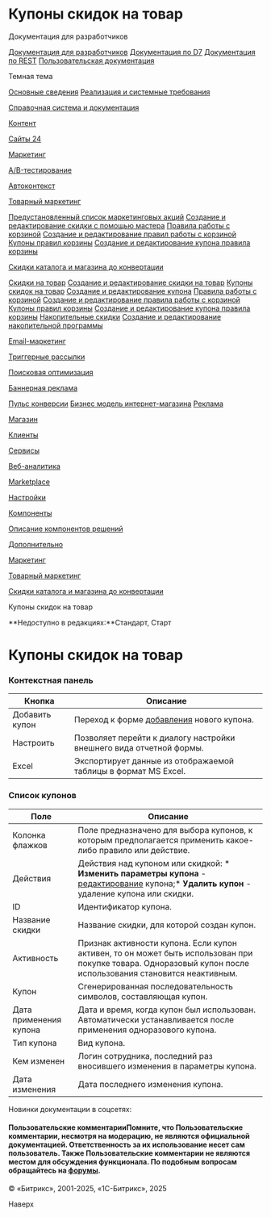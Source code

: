 # Купоны скидок на товар

Документация для разработчиков

[Документация для разработчиков](https://dev.1c-bitrix.ru/api_help/)
[Документация по D7](https://dev.1c-bitrix.ru/api_d7/)
[Документация по REST](https://dev.1c-bitrix.ru/rest_help/)
[Пользовательская документация](https://dev.1c-bitrix.ru/user_help/)

Темная тема

[Основные сведения](/user_help/index.php)
[Реализация и системные требования](/user_help/reqintro.php)

[Справочная система и документация](/user_help/help/index.php)

[Контент](/user_help/content/index.php)

[Сайты 24](/user_help/sites24/index.php)

[Маркетинг](/user_help/marketing/index.php)

[A/B-тестирование](/user_help/marketing/ab_testing/index.php)

[Автоконтекст](/user_help/marketing/context_adv/index.php)

[Товарный маркетинг](/user_help/marketing/discounts/index.php)

[Предустановленный список маркетинговых акций](/user_help/marketing/discounts/sale_discount_preset_list.php)
[Создание и редактирование скидки с помощью мастера](/user_help/marketing/discounts/sale_discount_preset_detail.php)
[Правила работы с корзиной](/user_help/marketing/discounts/sale_discount.php)
[Создание и редактирование правил работы с корзиной](/user_help/marketing/discounts/sale_discount_edit.php)
[Купоны правил корзины](/user_help/marketing/discounts/sale_discount_coupons.php)
[Создание и редактирование купона правила корзины](/user_help/marketing/discounts/sale_discount_coupon_edit.php)

[Скидки каталога и магазина до конвертации](/user_help/marketing/discounts/marketing_old/index.php)

[Скидки на товар](/user_help/marketing/discounts/marketing_old/cat_discount_admin.php)
[Создание и редактирование скидки на товар](/user_help/marketing/discounts/marketing_old/cat_discount_edit.php)
[Купоны скидок на товар](/user_help/marketing/discounts/marketing_old/cat_discount_coupon.php)
[Создание и редактирование купона](/user_help/marketing/discounts/marketing_old/cat_discount_coupon_edit.php)
[Правила работы с корзиной](/user_help/marketing/discounts/marketing_old/basket_rules.php)
[Создание и редактирование правила работы с корзиной](/user_help/marketing/discounts/marketing_old/rule_edit.php)
[Купоны правил корзины](/user_help/marketing/discounts/marketing_old/sale_discount_coupons.php)
[Создание и редактирование купона правила корзины](/user_help/marketing/discounts/marketing_old/sale_discount_coupon_edit.php)
[Накопительные скидки](/user_help/marketing/discounts/marketing_old/cat_discsave_admin.php)
[Создание и редактирование накопительной программы](/user_help/marketing/discounts/marketing_old/cat_discsave_edit.php)

[Email-маркетинг](/user_help/marketing/sender/index.php)

[Триггерные рассылки](/user_help/marketing/triggered_emails/index.php)

[Поисковая оптимизация](/user_help/marketing/seo/index.php)

[Баннерная реклама](/user_help/marketing/advertising/index.php)

[Пульс конверсии](/user_help/marketing/conversion_pulse.php)
[Бизнес модель интернет-магазина](/user_help/marketing/web_store_business_model.php)
[Реклама](/user_help/marketing/ads.php)

[Магазин](/user_help/store/index.php)

[Клиенты](/user_help/clients/index.php)

[Сервисы](/user_help/service/index.php)

[Веб-аналитика](/user_help/statistic/index.php)

[Marketplace](/user_help/marketplace/index.php)

[Настройки](/user_help/settings/index.php)

[Компоненты](/user_help/components/index.php)

[Описание компонентов решений](/user_help/description_decisions/index.php)

[Дополнительно](/user_help/additional/index.php)

[Маркетинг](/user_help/marketing/index.php)

[Товарный маркетинг](/user_help/marketing/discounts/index.php)

[Скидки каталога и магазина до конвертации](/user_help/marketing/discounts/marketing_old/index.php)

Купоны скидок на товар

**Недоступно в редакциях:**Стандарт, Старт

# Купоны скидок на товар

### Контекстная панель

| Кнопка | Описание |
| --- | --- |
| Добавить купон | Переход к форме [добавления](/user_help/marketing/discounts/marketing_old/cat_discount_coupon_edit.php) нового купона. |
| Настроить | Позволяет перейти к диалогу настройки внешнего вида отчетной формы. |
| Excel | Экспортирует данные из отображаемой таблицы в формат MS Excel. |

### Список купонов

| Поле | Описание |
| --- | --- |
| Колонка флажков | Поле предназначено для выбора купонов, к которым предполагается применить какое-либо правило или действие. |
| Действия | Действия над купоном или скидкой:  * **Изменить параметры купона** - [редактирование](/user_help/marketing/discounts/marketing_old/cat_discount_coupon_edit.php) купона;* **Удалить купон** - удаление купона или скидки. |
| ID | Идентификатор купона. |
| Название скидки | Название скидки, для которой создан купон. |
| Активность | Признак активности купона. Если купон активен, то он может быть использован при покупке товара. Одноразовый купон после использования становится неактивным. |
| Купон | Сгенерированная последовательность символов, составляющая купон. |
| Дата применения купона | Дата и время, когда купон был использован. Автоматически устанавливается после применения одноразового купона. |
| Тип купона | Вид купона. |
| Кем изменен | Логин сотрудника, последний раз вносившего изменения в параметры купона. |
| Дата изменения | Дата последнего изменения купона. |

Новинки документации в соцсетях:

#### Пользовательские комментарииПомните, что Пользовательские комментарии, несмотря на модерацию, не являются официальной документацией. Ответственность за их использование несет сам пользователь. Также Пользовательские комментарии не являются местом для обсуждения функционала. По подобным вопросам обращайтесь на [форумы](http://dev.1c-bitrix.ru/community/forums/group1/).

© «Битрикс», 2001-2025, «1С-Битрикс», 2025

Наверх